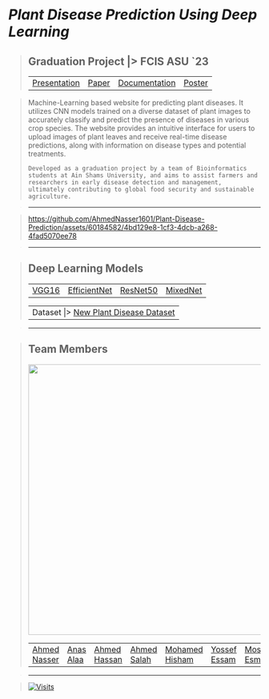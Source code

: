 # ***Plant Disease Prediction Using Deep Learning***

> ## Graduation Project |> FCIS ASU `23
> <table align="center">
>   <tr>
>     <td><a href="https://cisasuedu-my.sharepoint.com/:p:/g/personal/ahmed20191701016_cis_asu_edu_eg/ER7YDL-TIcJDgm290Cd85g8BovNVfrlJnLcu3vMJFdJy_g?e=JevYih">Presentation</a></td>
>     <td><a href="https://cisasuedu-my.sharepoint.com/:w:/g/personal/youssef20191701269_cis_asu_edu_eg/EcmlTQyF6T5GhdpCrKAktrABSvzKZtgQIn0zJpFONK6KzA?e=tKyOFB">Paper</a></td>
>     <td><a href="https://cisasuedu-my.sharepoint.com/:w:/g/personal/ahmed20191701016_cis_asu_edu_eg/EXF182HxD-hHtYXISizPpxMB_pX3yUy8ghW3Gl0_h5YDUQ?e=VSb8St">Documentation</a></td>
>     <td><a href="https://cisasuedu-my.sharepoint.com/:p:/g/personal/ahmed20191701016_cis_asu_edu_eg/EV9JbJ6bb_NElnBmygyq0wABqyk1avAYWFjISnj5SbSWuA?e=O7v9gT">Poster</a></td>
>   </tr>
> </table>

> <p>Machine-Learning based website for predicting plant diseases. It utilizes CNN models trained on a diverse dataset of plant images to accurately classify and predict the presence of diseases in various crop species. The website provides an intuitive interface for users to upload images of plant leaves and receive real-time disease predictions, along with information on disease types and potential treatments.<p>
> <code>Developed as a graduation project by a team of Bioinformatics students at Ain Shams University, and aims to assist farmers and researchers in early disease detection and management, ultimately contributing to global food security and sustainable agriculture.</code>

> ---

> https://github.com/AhmedNasser1601/Plant-Disease-Prediction/assets/60184582/4bd129e8-1cf3-4dcb-a268-4fad5070ee78

> ---

> ## Deep Learning Models
> <table align="center">
>   <tr>
>     <td><a href="https://www.kaggle.com/code/ahmedbasha10/modified-vgg16">VGG16</a></td>
>     <td><a href="https://www.kaggle.com/code/a35674123/notebook892dc0316d">EfficientNet</a></td>
>     <td><a href="https://www.kaggle.com/code/yossefessam1269/resnet50">ResNet50</a></td>
>     <td><a href="https://www.kaggle.com/code/ahmednasser1601/mixednet">MixedNet</a></td>
>   </tr>
> </table>
>
> <table align="center">
>   <tr>
>     <td>Dataset |> <a href="https://www.kaggle.com/datasets/vipoooool/new-plant-diseases-dataset">New Plant Disease Dataset</a></td>
>   </tr>
> </table>

> ---

> ## Team Members
> <img width="540" align="center" src="https://github.com/AhmedNasser1601/Plant-Disease-Prediction/assets/60184582/79b8b04d-1f22-48a7-9666-1aeff3cd3f44"/>
> <table>
>   <tr>
>     <td><a href="https://github.com/AhmedNasser1601">Ahmed Nasser</a></td>
>     <td><a href="https://github.com/Anasss885">Anas Alaa</a></td>
>     <td><a href="https://github.com/ahmedbasha10">Ahmed Hassan</a></td>
>     <td><a href="https://github.com/Ahmedsalahemam">Ahmed Salah</a></td>
>     <td><a href="https://github.com/Muhammad-Hishamm">Mohamed Hisham</a></td>
>     <td><a href="https://github.com/YossefEFM">Yossef Essam</a></td>
>     <td><a href="https://github.com/MostafaEsma3il">Mostafa Esmail</a></td>
>   </tr>
> </table>

> ---

> [![Visits](https://hits.sh/github.com/AhmedNasser1601/Plant-Diseases-Prediction.svg?label=Visits&logo=flask)](https://hits.sh/github.com/AhmedNasser1601/Plant-Diseases-Prediction)
